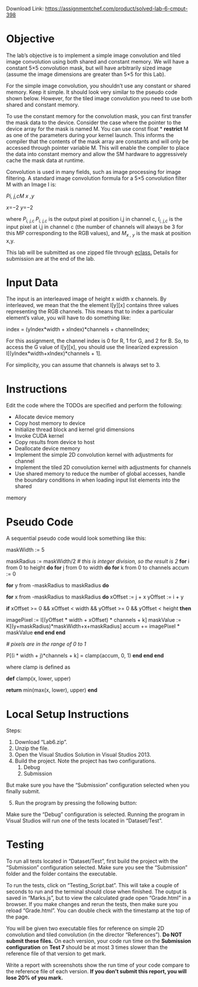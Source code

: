 Download Link: https://assignmentchef.com/product/solved-lab-6-cmput-398
<br>
<h1>Objective</h1>

The lab’s objective is to implement a simple image convolution and tiled image convolution using both shared and constant memory. We will have a constant 5×5 convolution mask, but will have arbitrarily sized image (assume the image dimensions are greater than 5×5 for this Lab).

For the simple image convolution, you shouldn’t use any constant or shared memory. Keep it simple. It should look very similar to the pseudo code shown below. However, for the tiled image convolution you need to use both shared and constant memory.

To use the constant memory for the convolution mask, you can first transfer the mask data to the device. Consider the case where the pointer to the device array for the mask is named M. You can use const float * __restrict__ M as one of the parameters during your kernel launch. This informs the compiler that the contents of the mask array are constants and will only be accessed through pointer variable M. This will enable the compiler to place the data into constant memory and allow the SM hardware to aggressively cache the mask data at runtime.

Convolution is used in many fields, such as image processing for image filtering. A standard image convolution formula for a 5×5 convolution filter M with an Image I is:

<em>P</em><em>i, j,c</em><em>M </em><em>x ,y</em>

<em>x</em>=−2 <em>y</em>=−2

where <em>P</em><em><sub>i, j,c </sub>P</em><em><sub>i, j,c</sub></em> is the output pixel at position i,j in channel c, <em>I</em><em><sub>i, j,c</sub></em> is the input pixel at i,j in channel c (the number of channels will always be 3 for this MP corresponding to the RGB values), and <em>M</em><em><sub>x , y</sub></em> is the mask at position x,y.

This lab will be submitted as one zipped file through <a href="https://eclass.srv.ualberta.ca/portal/">eclass</a><a href="https://eclass.srv.ualberta.ca/portal/">.</a> Details for submission are at the end of the lab.

<h1>Input Data</h1>

The input is an interleaved image of height x width x channels. By interleaved, we mean that the the element I[y][x] contains three values representing the RGB channels. This means that to index a particular element’s value, you will have to do something like:

index = (yIndex*width + xIndex)*channels + channelIndex;

For this assignment, the channel index is 0 for R, 1 for G, and 2 for B. So, to access the G value of I[y][x], you should use the linearized expression I[(yIndex*width+xIndex)*channels + 1].

For simplicity, you can assume that channels is always set to 3.

<h1>Instructions</h1>

Edit the code where the TODOs are specified and perform the following:

<ul>

 <li>Allocate device memory</li>

 <li>Copy host memory to device</li>

 <li>Initialize thread block and kernel grid dimensions</li>

 <li>Invoke CUDA kernel</li>

 <li>Copy results from device to host</li>

 <li>Deallocate device memory</li>

 <li>Implement the simple 2D convolution kernel with adjustments for channel</li>

 <li>Implement the tiled 2D convolution kernel with adjustments for channels</li>

 <li>Use shared memory to reduce the number of global accesses, handle the boundary conditions in when loading input list elements into the shared</li>

</ul>

memory

<h1>Pseudo Code</h1>

A sequential pseudo code would look something like this:

maskWidth := 5

maskRadius := maskWidth/2 <em># this is integer division, so the result is 2 </em><strong>for</strong> i from 0 to height <strong>do </strong>  <strong>for</strong> j from 0 to width <strong>do </strong>    <strong>for</strong> k from 0 to channels       accum := 0

<strong>for</strong> y from -maskRadius to maskRadius <strong>do</strong>

<strong>for</strong> x from -maskRadius to maskRadius <strong>do </strong>          xOffset := j + x           yOffset := i + y

<strong>if</strong> xOffset &gt;= 0 &amp;&amp; xOffset &lt; width &amp;&amp;              yOffset &gt;= 0 &amp;&amp; yOffset &lt; height <strong>then</strong>

imagePixel := I[(yOffset * width + xOffset) * channels + k]             maskValue := K[(y+maskRadius)*maskWidth+x+maskRadius]             accum += imagePixel * maskValue           <strong>end </strong>        <strong>end </strong>      <strong>end</strong>

<em># pixels are in the range of 0 to 1</em>

P[(i * width + j)*channels + k] = clamp(accum, 0, 1)     <strong>end </strong>  <strong>end end</strong>

where clamp is defined as

<strong>def</strong> clamp(x, lower, upper)

<strong>return</strong> min(max(x, lower), upper) <strong>end</strong>

<h1>Local Setup Instructions</h1>

Steps:

<ol>

 <li>Download “Lab6.zip”.</li>

 <li>Unzip the file.</li>

 <li>Open the Visual Studios Solution in Visual Studios 2013.</li>

 <li>Build the project. Note the project has two configurations.

  <ol>

   <li>Debug</li>

   <li>Submission</li>

  </ol></li>

</ol>

But make sure you have the “Submission” configuration selected when you finally submit.

<ol start="5">

 <li>Run the program by pressing the following button:</li>

</ol>

Make sure the “Debug” configuration is selected. Running the program in Visual Studios will run one of the tests located in “Dataset/Test”.

<h1>Testing</h1>

To run all tests located in “Dataset/Test”, first build the project with the “Submission” configuration selected. Make sure you see the “Submission” folder and the folder contains the executable.

To run the tests, click on “Testing_Script.bat”. This will take a couple of seconds to run and the terminal should close when finished. The output is saved in “Marks.js”, but to view the calculated grade open “Grade.html” in a browser. If you make changes and rerun the tests, then make sure you reload “Grade.html”. You can double check with the timestamp at the top of the page.

You will be given two executable files for reference on simple 2D convolution and tiled convolution (in the director “References”). <strong>Do NOT submit these files.</strong> On each version, your code run time on the <strong>Submission configuration</strong> on <strong>Test 7 </strong>should be at most 3 times slower than the reference file of that version to get mark.

Write a report with screenshots show the run time of your code compare to the reference file of each version. <strong>If you don’t submit this report, you will lose 20% of you mark.</strong>


